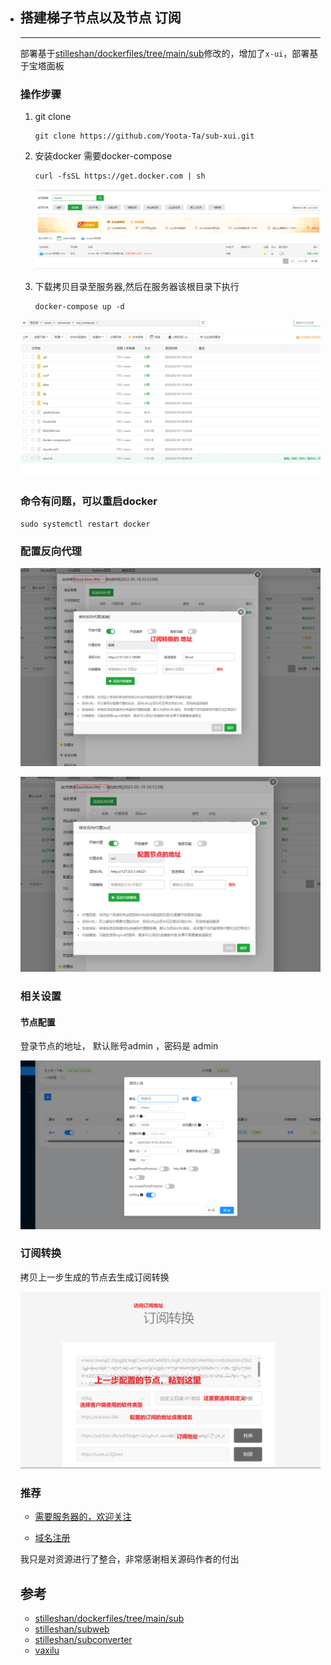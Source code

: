 - ## 搭建梯子节点以及节点 订阅

  ---

  部署基于[stilleshan/dockerfiles/tree/main/sub](https://github.com/stilleshan/dockerfiles/tree/main/sub)修改的，增加了`x-ui`，部署基于宝塔面板

  ### 操作步骤

  1. git clone 

     ```
     git clone https://github.com/Yoota-Ta/sub-xui.git
     ```

     

  2. 安装docker 需要docker-compose

     ```
     curl -fsSL https://get.docker.com | sh
     ```

     ![](./img/07.png)

  3. 下载拷贝目录至服务器,然后在服务器该根目录下执行

     ```
     docker-compose up -d
     ```

  ![](./img/06.png)

  

  ### 命令有问题，可以重启docker

  ```
  sudo systemctl restart docker
  ```

  

  ### 配置反向代理

  ![](./img/02.png)

  

  ![](./img/03.png)

  ### 相关设置

  #### 节点配置 

  登录节点的地址， 默认账号admin ，密码是 admin 

  ![](./img/04.png)

  ### 订阅转换

  拷贝上一步生成的节点去生成订阅转换 

  ![](./img/05.png)

  

  ### 推荐

  - [需要服务器的，欢迎关注](https://www.xwhoo.info)
  
  - [域名注册](https://www.godaddy.com/)
  
  
  
  我只是对资源进行了整合，非常感谢相关源码作者的付出
  
  ## 参考
  
  - [stilleshan/dockerfiles/tree/main/sub](https://github.com/stilleshan/dockerfiles/tree/main/sub)
  - [stilleshan/subweb](https://github.com/stilleshan/subweb)
  - [stilleshan/subconverter](https://github.com/stilleshan/dockerfiles/tree/main/sub)
  - [vaxilu](https://github.com/vaxilu)
